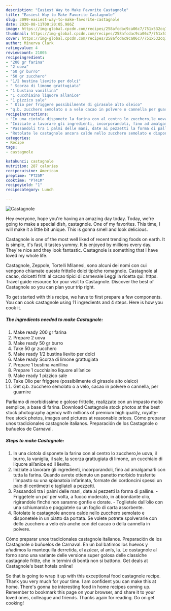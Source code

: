 ```yaml
---
description: "Easiest Way to Make Favorite Castagnole"
title: "Easiest Way to Make Favorite Castagnole"
slug: 3099-easiest-way-to-make-favorite-castagnole
date: 2020-08-11T00:20:05.986Z
image: https://img-global.cpcdn.com/recipes/258afcdac9ca06c7/751x532cq70/castagnole-recipe-main-photo.jpg
thumbnail: https://img-global.cpcdn.com/recipes/258afcdac9ca06c7/751x532cq70/castagnole-recipe-main-photo.jpg
cover: https://img-global.cpcdn.com/recipes/258afcdac9ca06c7/751x532cq70/castagnole-recipe-main-photo.jpg
author: Minerva Clark
ratingvalue: 4
reviewcount: 21005
recipeingredient:
- "200 gr farina"
- "2 uova"
- "50 gr burro"
- "50 gr zucchero"
- "1/2 bustina lievito per dolci"
- " Scorza di limone grattugiata"
- "1 bustina vanillina"
- "1 cucchiaino liquore allanice"
- "1 pizzico sale"
- " Olio per friggere possibilmente di girasole alto oleico"
- "q.b. zucchero semolato o a velo cacao in polvere o cannella per guarnire"
recipeinstructions:
- "In una ciotola disponete la farina con al centro lo zucchero,le uova, il burro, la vaniglia, il sale, la scorza grattugiata di limone, un cucchiaio di liquore all’anice ed il lievito."
- "Iniziate a lavorare gli ingredienti, incorporandoli, fino ad amalgamarli con tutta la farina. Quando avrete ottenuto un panetto morbido trasferite l’impasto su una spianatoia infarinata, formate dei cordoncini spessi un paio di centimetri e tagliateli a pezzetti."
- "Passandoli tra i palmi delle mani, date ai pezzetti la forma di palline. Friggetele un po’ per volta, a fuoco moderato, in abbondante olio, rigirandole finché non saranno gonfie e dorate. Toglietele dall’olio con una schiumarola e poggiatele su un foglio di carta assorbente."
- "Rotolate le castagnole ancora calde nello zucchero semolato e disponetele in un piatto da portata. Se volete potrete spolverarle con dello zucchero a velo e/o anche con del cacao o della cannella in polvere."
categories:
- Recipe
tags:
- castagnole

katakunci: castagnole 
nutrition: 287 calories
recipecuisine: American
preptime: "PT25M"
cooktime: "PT41M"
recipeyield: "1"
recipecategory: Lunch

---
```



![Castagnole](https://img-global.cpcdn.com/recipes/258afcdac9ca06c7/751x532cq70/castagnole-recipe-main-photo.jpg)

Hey everyone, hope you're having an amazing day today. Today, we're going to make a special dish, castagnole. One of my favorites. This time, I will make it a little bit unique. This is gonna smell and look delicious.

Castagnole is one of the most well liked of recent trending foods on earth. It is simple, it's fast, it tastes yummy. It is enjoyed by millions every day. They're nice and they look fantastic. Castagnole is something that I have loved my whole life.

Castagnole, Zeppole, Tortelli Milanesi, sono alcuni dei nomi con cui vengono chiamate queste frittelle dolci tipiche romagnole. Castagnole al cacao, dolcetti fritti al cacao tipici di carnevale Leggi la ricetta qui: https. Travel guide resource for your visit to Castagnole. Discover the best of Castagnole so you can plan your trip right.


To get started with this recipe, we have to first prepare a few components. You can cook castagnole using 11 ingredients and 4 steps. Here is how you cook it.

<!--inarticleads1-->

##### The ingredients needed to make Castagnole:

1. Make ready 200 gr farina
1. Prepare 2 uova
1. Make ready 50 gr burro
1. Take 50 gr zucchero
1. Make ready 1/2 bustina lievito per dolci
1. Make ready  Scorza di limone grattugiata
1. Prepare 1 bustina vanillina
1. Prepare 1 cucchiaino liquore all’anice
1. Make ready 1 pizzico sale
1. Take  Olio per friggere (possibilmente di girasole alto oleico)
1. Get q.b. zucchero semolato o a velo, cacao in polvere o cannella, per guarnire


Parliamo di morbidissime e golose frittelle, realizzate con un impasto molto semplice, a base di farina. Download Castagnole stock photos at the best stock photography agency with millions of premium high quality, royalty-free stock photos, images and pictures at reasonable prices. Cómo preparar unos tradicionales castagnole italianos. Preparación de los Castagnole o buñuelos de Carnaval. 

<!--inarticleads2-->

##### Steps to make Castagnole:

1. In una ciotola disponete la farina con al centro lo zucchero,le uova, il burro, la vaniglia, il sale, la scorza grattugiata di limone, un cucchiaio di liquore all’anice ed il lievito.
1. Iniziate a lavorare gli ingredienti, incorporandoli, fino ad amalgamarli con tutta la farina. Quando avrete ottenuto un panetto morbido trasferite l’impasto su una spianatoia infarinata, formate dei cordoncini spessi un paio di centimetri e tagliateli a pezzetti.
1. Passandoli tra i palmi delle mani, date ai pezzetti la forma di palline. - Friggetele un po’ per volta, a fuoco moderato, in abbondante olio, rigirandole finché non saranno gonfie e dorate. - Toglietele dall’olio con una schiumarola e poggiatele su un foglio di carta assorbente.
1. Rotolate le castagnole ancora calde nello zucchero semolato e disponetele in un piatto da portata. Se volete potrete spolverarle con dello zucchero a velo e/o anche con del cacao o della cannella in polvere.


Cómo preparar unos tradicionales castagnole italianos. Preparación de los Castagnole o buñuelos de Carnaval. En un bol batimos los huevos y añadimos la mantequilla derretida, el azúcar, al anís, la. Le castagnole al forno sono una variante delle versione super golosa delle classiche castagnole fritte, che in termini di bontà non si battono. Get deals at Castagnole&#39;s best hotels online! 

So that is going to wrap it up with this exceptional food castagnole recipe. Thank you very much for your time. I am confident you can make this at home. There's gonna be interesting food in home recipes coming up. Remember to bookmark this page on your browser, and share it to your loved ones, colleague and friends. Thanks again for reading. Go on get cooking!
